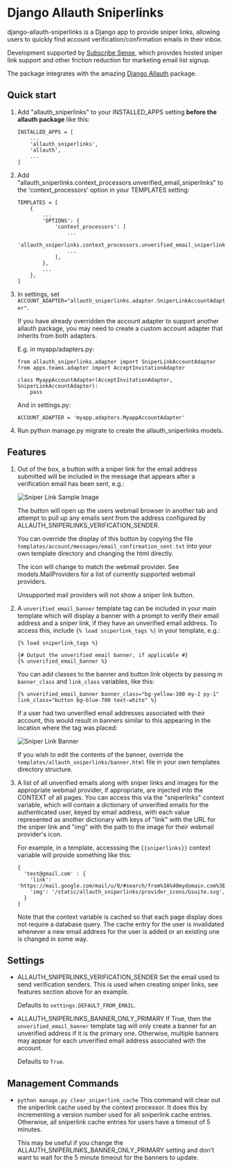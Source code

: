 # Django Allauth Sniperlinks

django-allauth-sniperlinks is a Django app to provide sniper links,
allowing users to quickly find account verification/confirmation emails
in their inbox.

Development supported by [Subscribe Sense](https://www.subscribesense.com), which provides hosted sniper link support and other friction reduction for marketing email list signup.

The package integrates with the amazing [Django Allauth](https://github.com/pennersr/django-allauth) package.

## Quick start

1. Add "allauth_sniperlinks" to your INSTALLED_APPS setting **before the allauth package**  like this:
    ```
    INSTALLED_APPS = [
        ...
        'allauth_sniperlinks',
        'allauth',
        ...
    ]
    ```

2. Add "allauth_sniperlinks.context_processors.unverified_email_sniperlinks" to the 'context_processors' option in your TEMPLATES setting:
    ```
    TEMPLATES = [
        {
            ...
            'OPTIONS': {
                'context_processors': [
                    ...
                    'allauth_sniperlinks.context_processors.unverified_email_sniperlinks',
                    ...
                ],
            },
            ...
        },
    ]
    ```

3. In settings, set `ACCOUNT_ADAPTER="allauth_sniperlinks.adapter.SniperLinkAccountAdapter"`.

    If you have already overridden the account adapter to support another allauth package, you may need to create a custom account adapter that inherits from both adapters.
    
    E.g. in myapp/adapters.py:
    ```
    from allauth_sniperlinks.adapter import SniperLinkAccountAdapter
    from apps.teams.adapter import AcceptInvitationAdapter

    class MyappAccountAdapter(AcceptInvitationAdapter, SniperLinkAccountAdapter):
        pass
    ```

    And in settings.py:
    ```
    ACCOUNT_ADAPTER = 'myapp.adapters.MyappAccountAdapter'
    ```

4. Run python manage.py migrate to create the allauth_sniperlinks models.

## Features

1. Out of the box, a button with a sniper link for the email address submitted will be included in the message that appears after a verification email has been sent, e.g.: 

    ![Sniper Link Sample Image](readme_images/SniperLinkSampleImg.png)

    The button will open up the users webmail browser in another tab and attempt to pull up any emails sent from the address configured by ALLAUTH_SNIPERLINKS_VERIFICATION_SENDER.

    You can override the display of this button by copying the file `templates/account/messages/email_confirmation_sent.txt`
    into your own template directory and changing the html directly.

    The icon will change to match the webmail provider. See models.MailProviders for a list of currently supported webmail providers. 

    Unsupported mail providers will not show a sniper link button.

2. A `unverified_email_banner` template tag can be included in your main template which will 
display a banner with a prompt to verify their email address and a sniper link, if they have 
an unverified email address. To access this, include `{% load sniperlink_tags %}` in your template,
e.g.:

    ```
    {% load sniperlink_tags %}

    {# Output the unverified email banner, if applicable #}
    {% unverified_email_banner %}
    ```

    You can add classes to the banner and button link objects by passing in `banner_class` and `link_class` 
variables, like this:

    ```
    {% unverified_email_banner banner_class="bg-yellow-100 my-2 py-1" link_class="button bg-blue-700 text-white" %}
    ```

    If a user had two unverified email addresses associated with their account, this would result
    in banners similar to this appearing in the location where the tag was placed:

    ![Sniper Link Banner](readme_images/SniperLinkBanners.png)

    If you wish to edit the contents of the banner, override the `templates/allauth_sniperlinks/banner.html` file in your own templates directory structure.
3. A list of all unverified emails along with sniper links and images for the appropriate 
webmail provider, if appropriate, are injected into the CONTEXT of all pages. You can access
this via the "sniperlinks" context variable, which will contain a dictionary of unverified emails for
the authenticated user, keyed by email address, with each value represented as another dictionary with
keys of "link" with the URL for the sniper link and "img" with the path to the image for
their webmail provider's icon.

    For example, in a template, accesssing the `{{sniperlinks}}` context variable will provide 
    something like this:
    ```
    {
      'test@gmail.com' : {
        'link': 'https://mail.google.com/mail/u/0/#search/from%3A%40mydomain.com%3E+in%3Aanywhere',
        'img': '/static/allauth_sniperlinks/provider_icons/Gsuite.svg',
      }
    }
    ```

    Note that the context variable is cached so that each page display does not require a
    database query. The cache entry for the user is invalidated whenever a new email address
    for the user is added or an existing one is changed in some way.

## Settings

* ALLAUTH_SNIPERLINKS_VERIFICATION_SENDER
    Set the email used to send verification senders. This is used when creating sniper links, see features section above for an example.
    
    Defaults to `settings.DEFAULT_FROM_EMAIL`.

* ALLAUTH_SNIPERLINKS_BANNER_ONLY_PRIMARY
    If True, then the `unverified_email_banner` template tag will only create a banner for an unverified address if it is the primary one. Otherwise, multiple banners may appear for each unverified email address associated with the account.

    Defaults to `True`.

## Management Commands

* `python manage.py clear_sniperlink_cache`
    This command will clear out the sniperlink cache used by the context processor. It does this by incrementing a version number used for all sniperlink cache entries. Otherwise, all sniperlink cache entries for users have a timeout of 5 minutes.

    This may be useful if you change the ALLAUTH_SNIPERLINKS_BANNER_ONLY_PRIMARY setting and don't want to wait for the 5 minute timeout for the banners to update.

